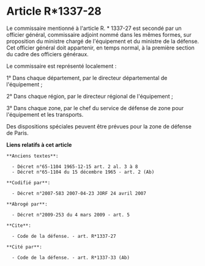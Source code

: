 # Article R*1337-28

Le commissaire mentionné à l'article R. * 1337-27 est secondé par un officier général, commissaire adjoint nommé dans les
mêmes formes, sur proposition du ministre chargé de l'équipement et du ministre de la défense. Cet officier général doit
appartenir, en temps normal, à la première section du cadre des officiers généraux. 

Le commissaire est représenté localement : 

1° Dans chaque département, par le directeur départemental de l'équipement ; 

2° Dans chaque région, par le directeur régional de l'équipement ; 

3° Dans chaque zone, par le chef du service de défense de zone pour l'équipement et les transports. 

Des dispositions spéciales peuvent être prévues pour la zone de défense de Paris.

**Liens relatifs à cet article**

	**Anciens textes**:

	  - Décret n°65-1104 1965-12-15 art. 2 al. 3 à 8
	  - Décret n°65-1104 du 15 décembre 1965 - art. 2 (Ab)

	**Codifié par**:

	  - Décret n°2007-583 2007-04-23 JORF 24 avril 2007

	**Abrogé par**:

	  - Décret n°2009-253 du 4 mars 2009 - art. 5

	**Cite**:

	  - Code de la défense. - art. R*1337-27

	**Cité par**:

	  - Code de la défense. - art. R*1337-33 (Ab)
